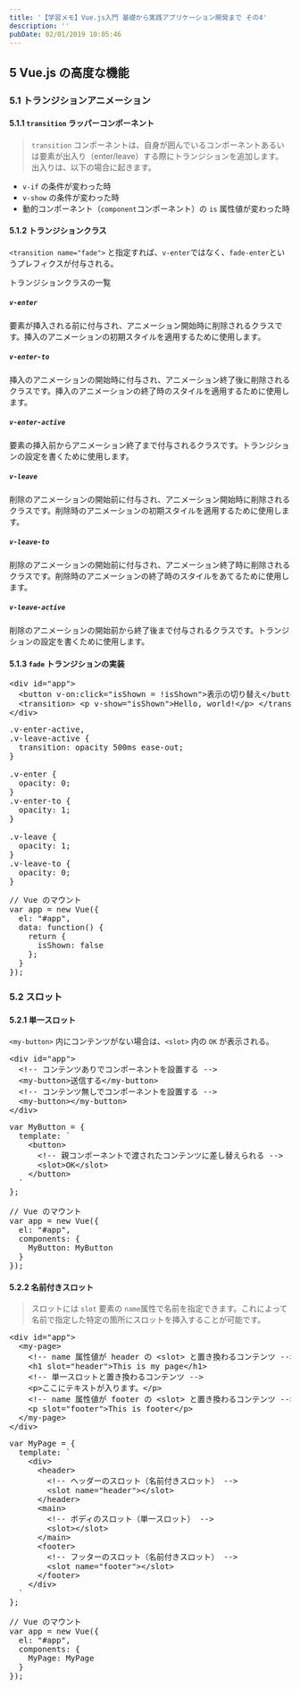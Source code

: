 ```yaml
---
title: '【学習メモ】Vue.js入門 基礎から実践アプリケーション開発まで その4'
description: ''
pubDate: 02/01/2019 10:05:46
---
```


<h2>5 Vue.js の高度な機能</h2>

<h3>5.1 トランジションアニメーション</h3>

<h4>5.1.1 <code>transition</code> ラッパーコンポーネント</h4>

<blockquote><p><code>transition</code> コンポーネントは、自身が囲んでいるコンポーネントあるいは要素が出入り（enter/leave）する際にトランジションを追加します。出入りは、以下の場合に起きます。</p></blockquote>

<ul>
<li><code>v-if</code> の条件が変わった時</li>
<li><code>v-show</code> の条件が変わった時</li>
<li>動的コンポーネント（<code>component</code>コンポーネント）の <code>is</code> 属性値が変わった時</li>
</ul>

<h4>5.1.2 トランジションクラス</h4>

<p><code>&lt;transition name="fade"&gt;</code> と指定すれば、<code>v-enter</code>ではなく、<code>fade-enter</code>というプレフィクスが付与される。</p>

<p>トランジションクラスの一覧</p>

<h5><code>v-enter</code></h5>

<p>要素が挿入される前に付与され、アニメーション開始時に削除されるクラスです。挿入のアニメーションの初期スタイルを適用するために使用します。</p>

<h5><code>v-enter-to</code></h5>

<p>挿入のアニメーションの開始時に付与され、アニメーション終了後に削除されるクラスです。挿入のアニメーションの終了時のスタイルを適用するために使用します。</p>

<h5><code>v-enter-active</code></h5>

<p>要素の挿入前からアニメーション終了まで付与されるクラスです。トランジションの設定を書くために使用します。</p>

<h5><code>v-leave</code></h5>

<p>削除のアニメーションの開始前に付与され、アニメーション開始時に削除されるクラスです。削除時のアニメーションの初期スタイルを適用するために使用します。</p>

<h5><code>v-leave-to</code></h5>

<p>削除のアニメーションの開始前に付与され、アニメーション終了時に削除されるクラスです。削除時のアニメーションの終了時のスタイルをあてるために使用します。</p>

<h5><code>v-leave-active</code></h5>

<p>削除のアニメーションの開始前から終了後まで付与されるクラスです。トランジションの設定を書くために使用します。</p>

<h4>5.1.3 <code>fade</code> トランジションの実装</h4>

<pre class="code lang-html" data-lang="html" data-unlink><span class="synIdentifier">&lt;</span><span class="synStatement">div</span><span class="synIdentifier"> </span><span class="synType">id</span><span class="synIdentifier">=</span><span class="synConstant">&quot;app&quot;</span><span class="synIdentifier">&gt;</span>
  <span class="synIdentifier">&lt;</span><span class="synStatement">button</span><span class="synIdentifier"> v-on:click=</span><span class="synConstant">&quot;isShown = !isShown&quot;</span><span class="synIdentifier">&gt;</span>表示の切り替え<span class="synIdentifier">&lt;/</span><span class="synStatement">button</span><span class="synIdentifier">&gt;</span>
  <span class="synIdentifier">&lt;</span>transition<span class="synIdentifier">&gt;</span> <span class="synIdentifier">&lt;</span><span class="synStatement">p</span><span class="synIdentifier"> v-show=</span><span class="synConstant">&quot;isShown&quot;</span><span class="synIdentifier">&gt;</span>Hello, world!<span class="synIdentifier">&lt;/</span><span class="synStatement">p</span><span class="synIdentifier">&gt;</span> <span class="synIdentifier">&lt;/</span>transition<span class="synIdentifier">&gt;</span>
<span class="synIdentifier">&lt;/</span><span class="synStatement">div</span><span class="synIdentifier">&gt;</span>
</pre>

<pre class="code lang-css" data-lang="css" data-unlink><span class="synIdentifier">.v-enter-active</span><span class="synSpecial">,</span>
<span class="synIdentifier">.v-leave-active</span> <span class="synIdentifier">{</span>
  <span class="synType">transition</span>: <span class="synType">opacity</span> <span class="synConstant">500ms</span> <span class="synConstant">ease-out</span>;
<span class="synIdentifier">}</span>

<span class="synIdentifier">.v-enter</span> <span class="synIdentifier">{</span>
  <span class="synType">opacity</span>: <span class="synConstant">0</span>;
<span class="synIdentifier">}</span>
<span class="synIdentifier">.v-enter-to</span> <span class="synIdentifier">{</span>
  <span class="synType">opacity</span>: <span class="synConstant">1</span>;
<span class="synIdentifier">}</span>

<span class="synIdentifier">.v-leave</span> <span class="synIdentifier">{</span>
  <span class="synType">opacity</span>: <span class="synConstant">1</span>;
<span class="synIdentifier">}</span>
<span class="synIdentifier">.v-leave-to</span> <span class="synIdentifier">{</span>
  <span class="synType">opacity</span>: <span class="synConstant">0</span>;
<span class="synIdentifier">}</span>
</pre>

<pre class="code lang-javascript" data-lang="javascript" data-unlink><span class="synComment">// Vue のマウント</span>
<span class="synIdentifier">var</span> app = <span class="synStatement">new</span> Vue(<span class="synIdentifier">{</span>
  el: <span class="synConstant">&quot;#app&quot;</span>,
  data: <span class="synIdentifier">function</span>() <span class="synIdentifier">{</span>
    <span class="synStatement">return</span> <span class="synIdentifier">{</span>
      isShown: <span class="synConstant">false</span>
    <span class="synIdentifier">}</span>;
  <span class="synIdentifier">}</span>
<span class="synIdentifier">}</span>);
</pre>

<h3>5.2 スロット</h3>

<h4>5.2.1 単一スロット</h4>

<p><code>&lt;my-button&gt;</code> 内にコンテンツがない場合は、<code>&lt;slot&gt;</code> 内の <code>OK</code> が表示される。</p>

<pre class="code lang-html" data-lang="html" data-unlink><span class="synIdentifier">&lt;</span><span class="synStatement">div</span><span class="synIdentifier"> </span><span class="synType">id</span><span class="synIdentifier">=</span><span class="synConstant">&quot;app&quot;</span><span class="synIdentifier">&gt;</span>
  <span class="synComment">&lt;!-- コンテンツありでコンポーネントを設置する --&gt;</span>
  <span class="synIdentifier">&lt;</span>my-<span class="synStatement">button</span><span class="synIdentifier">&gt;</span>送信する<span class="synIdentifier">&lt;/</span>my-<span class="synStatement">button</span><span class="synIdentifier">&gt;</span>
  <span class="synComment">&lt;!-- コンテンツ無しでコンポーネントを設置する --&gt;</span>
  <span class="synIdentifier">&lt;</span>my-<span class="synStatement">button</span><span class="synIdentifier">&gt;&lt;/</span>my-<span class="synStatement">button</span><span class="synIdentifier">&gt;</span>
<span class="synIdentifier">&lt;/</span><span class="synStatement">div</span><span class="synIdentifier">&gt;</span>
</pre>

<pre class="code lang-javascript" data-lang="javascript" data-unlink><span class="synIdentifier">var</span> MyButton = <span class="synIdentifier">{</span>
  template: `
    &lt;button&gt;
      &lt;!-- 親コンポーネントで渡されたコンテンツに差し替えられる --&gt;
      &lt;slot&gt;OK&lt;/slot&gt;
    &lt;/button&gt;
  `
<span class="synIdentifier">}</span>;

<span class="synComment">// Vue のマウント</span>
<span class="synIdentifier">var</span> app = <span class="synStatement">new</span> Vue(<span class="synIdentifier">{</span>
  el: <span class="synConstant">&quot;#app&quot;</span>,
  components: <span class="synIdentifier">{</span>
    MyButton: MyButton
  <span class="synIdentifier">}</span>
<span class="synIdentifier">}</span>);
</pre>

<h4>5.2.2 名前付きスロット</h4>

<blockquote><p>スロットには <code>slot</code> 要素の <code>name</code>属性で名前を指定できます。これによって名前で指定した特定の箇所にスロットを挿入することが可能です。</p></blockquote>

<pre class="code lang-html" data-lang="html" data-unlink><span class="synIdentifier">&lt;</span><span class="synStatement">div</span><span class="synIdentifier"> </span><span class="synType">id</span><span class="synIdentifier">=</span><span class="synConstant">&quot;app&quot;</span><span class="synIdentifier">&gt;</span>
  <span class="synIdentifier">&lt;</span>my-page<span class="synIdentifier">&gt;</span>
    <span class="synComment">&lt;!-- name 属性値が header の &lt;slot&gt; と置き換わるコンテンツ --&gt;</span>
    <span class="synIdentifier">&lt;</span><span class="synStatement">h1</span><span class="synIdentifier"> slot=</span><span class="synConstant">&quot;header&quot;</span><span class="synIdentifier">&gt;</span>This is my page<span class="synIdentifier">&lt;/</span><span class="synStatement">h1</span><span class="synIdentifier">&gt;</span>
    <span class="synComment">&lt;!-- 単一スロットと置き換わるコンテンツ --&gt;</span>
    <span class="synIdentifier">&lt;</span><span class="synStatement">p</span><span class="synIdentifier">&gt;</span>ここにテキストが入ります。<span class="synIdentifier">&lt;/</span><span class="synStatement">p</span><span class="synIdentifier">&gt;</span>
    <span class="synComment">&lt;!-- name 属性値が footer の &lt;slot&gt; と置き換わるコンテンツ --&gt;</span>
    <span class="synIdentifier">&lt;</span><span class="synStatement">p</span><span class="synIdentifier"> slot=</span><span class="synConstant">&quot;footer&quot;</span><span class="synIdentifier">&gt;</span>This is footer<span class="synIdentifier">&lt;/</span><span class="synStatement">p</span><span class="synIdentifier">&gt;</span>
  <span class="synIdentifier">&lt;/</span>my-page<span class="synIdentifier">&gt;</span>
<span class="synIdentifier">&lt;/</span><span class="synStatement">div</span><span class="synIdentifier">&gt;</span>
</pre>

<pre class="code lang-javascript" data-lang="javascript" data-unlink><span class="synIdentifier">var</span> MyPage = <span class="synIdentifier">{</span>
  template: `
    &lt;div&gt;
      &lt;header&gt;
        &lt;!-- ヘッダーのスロット（名前付きスロット） --&gt;
        &lt;slot name=<span class="synConstant">&quot;header&quot;</span>&gt;&lt;/slot&gt;
      &lt;/header&gt;
      &lt;main&gt;
        &lt;!-- ボディのスロット（単一スロット） --&gt;
        &lt;slot&gt;&lt;/slot&gt;
      &lt;/main&gt;
      &lt;footer&gt;
        &lt;!-- フッターのスロット（名前付きスロット） --&gt;
        &lt;slot name=<span class="synConstant">&quot;footer&quot;</span>&gt;&lt;/slot&gt;
      &lt;/footer&gt;
    &lt;/div&gt;
  `
<span class="synIdentifier">}</span>;

<span class="synComment">// Vue のマウント</span>
<span class="synIdentifier">var</span> app = <span class="synStatement">new</span> Vue(<span class="synIdentifier">{</span>
  el: <span class="synConstant">&quot;#app&quot;</span>,
  components: <span class="synIdentifier">{</span>
    MyPage: MyPage
  <span class="synIdentifier">}</span>
<span class="synIdentifier">}</span>);
</pre>
